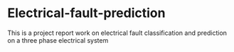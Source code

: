 # Electrical-fault-prediction
This is a project report work on electrical fault classification and prediction on a three phase electrical system
